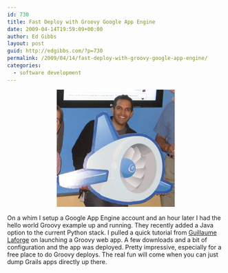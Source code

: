 ```yaml
---
id: 730
title: Fast Deploy with Groovy Google App Engine
date: 2009-04-14T19:59:09+00:00
author: Ed Gibbs
layout: post
guid: http://edgibbs.com/?p=730
permalink: /2009/04/14/fast-deploy-with-groovy-google-app-engine/
categories:
  - software development
---
```

<div align="center">
  <img src="/images/app_engine.jpg" />
</div>

On a whim I setup a Google App Engine account and an hour later I had the hello world Groovy example up and running. They recently added a Java option to the current Python stack. I pulled a quick tutorial from [Guillaume Laforge](http://blog.springsource.com/2009/04/07/write-your-google-app-engine-applications-in-groovy/) on launching a Groovy web app. A few downloads and a bit of configuration and the app was deployed. Pretty impressive, especially for a free place to do Groovy deploys. The real fun will come when you can just dump Grails apps directly up there.